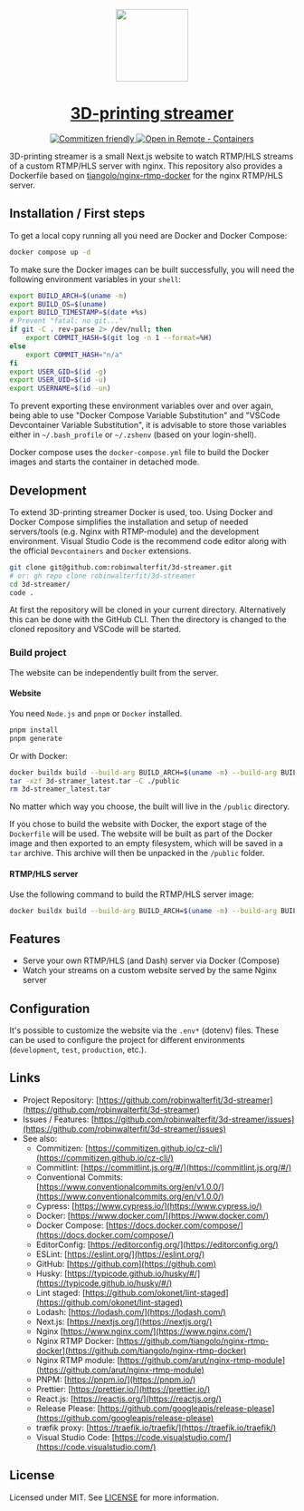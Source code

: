 <p align="center">
    <a href="https://github.com/robinwalterfit/3d-streamer">
        <img src="https://github.com/robinwalterfit/3d-streamer/blob/main/src/assets/images/icon.png" height="128">
        <h1 align="center">3D-printing streamer</h1>
    </a>
</p>

<p align="center">
    <a aria-label="Commitizen friendly" href="https://commitizen.github.io/cz-cli/">
        <img alt="Commitizen friendly" src="https://img.shields.io/badge/commitizen-friendly-brightgreen.svg?style=for-the-badge">
    </a>
    <a aria-label="Open in Remote - Containers" href="https://vscode.dev/redirect?url=vscode://ms-vscode-remote.remote-containers/cloneInVolume?url=https://github.com/robinwalterfit/3d-streamer/tree/develop">
        <img alt="Open in Remote - Containers" src="https://img.shields.io/static/v1?label=Remote%20-%20Containers&message=Open&color=blue&logo=visualstudiocode&style=for-the-badge">
    </a>
</p>

3D-printing streamer is a small Next.js website to watch RTMP/HLS streams of
a custom RTMP/HLS server with nginx. This repository also provides a Dockerfile
based on [tiangolo/nginx-rtmp-docker](https://github.com/tiangolo/nginx-rtmp-docker)
for the nginx RTMP/HLS server.

## Installation / First steps

To get a local copy running all you need are Docker and Docker Compose:

```bash
docker compose up -d
```

To make sure the Docker images can be built successfully, you will need the
following environment variables in your `shell`:

```bash
export BUILD_ARCH=$(uname -m)
export BUILD_OS=$(uname)
export BUILD_TIMESTAMP=$(date +%s)
# Prevent "fatal: no git..."
if git -C . rev-parse 2> /dev/null; then
    export COMMIT_HASH=$(git log -n 1 --format=%H)
else
    export COMMIT_HASH="n/a"
fi
export USER_GID=$(id -g)
export USER_UID=$(id -u)
export USERNAME=$(id -un)
```

To prevent exporting these environment variables over and over again, being
able to use "Docker Compose Variable Substitution" and "VSCode Devcontainer
Variable Substitution", it is advisable to store those variables either in
`~/.bash_profile` or `~/.zshenv` (based on your login-shell).

Docker compose uses the `docker-compose.yml` file to build the Docker images
and starts the container in detached mode.

## Development

To extend 3D-printing streamer Docker is used, too. Using Docker and Docker
Compose simplifies the installation and setup of needed servers/tools (e.g.
Nginx with RTMP-module) and the development environment. Visual Studio Code is
the recommend code editor along with the official `Devcontainers` and `Docker`
extensions.

```bash
git clone git@github.com:robinwalterfit/3d-streamer.git
# or: gh repo clone robinwalterfit/3d-streamer
cd 3d-streamer/
code .
```

At first the repository will be cloned in your current directory. Alternatively
this can be done with the GitHub CLI. Then the directory is changed to the
cloned repository and VSCode will be started.

### Build project

The website can be independently built from the server.

#### Website

You need `Node.js` and `pnpm` or `Docker` installed.

```bash
pnpm install
pnpm generate
```

Or with Docker:

```bash
docker buildx build --build-arg BUILD_ARCH=$(uname -m) --build-arg BUILD_OS=$(uname) --build-arg BUILD_TIMESTAMP=$(date +%s) --build-arg COMMIT_HASH=$(git log -n 1 --format=%H) --build-arg NODE_ENV=production --build-arg USER_GID=$(id -g) --build-arg USER_UID=$(id -u) --build-arg USERNAME=$(id -un) --build-arg VERSION=$(cat package.json | grep -o '"version": "[^"]*' | grep -o '[^"]*$') -f docker/3d-streamer.Dockerfile -t robinwalterfit/3d-streamer:latest --target export -o - . > 3d-streamer_latest.tar
tar -xzf 3d-stramer_latest.tar -C ./public
rm 3d-streamer_latest.tar
```

No matter which way you choose, the built will live in the `/public` directory.

If you chose to build the website with Docker, the export stage of the
`Dockerfile` will be used. The website will be built as part of the Docker image
and then exported to an empty filesystem, which will be saved in a `tar` archive.
This archive will then be unpacked in the `/public` folder.

#### RTMP/HLS server

Use the following command to build the RTMP/HLS server image:

```bash
docker buildx build --build-arg BUILD_ARCH=$(uname -m) --build-arg BUILD_OS=$(uname) --build-arg BUILD_TIMESTAMP=$(date +%s) --build-arg COMMIT_HASH=$(git log -n 1 --format=%H) --build-arg NODE_ENV=production --build-arg USER_GID=$(id -g) --build-arg USER_UID=$(id -u) --build-arg USERNAME=$(id -un) --build-arg VERSION=$(cat package.json | grep -o '"version": "[^"]*' | grep -o '[^"]*$') -f docker/rtmp-server.Dockerfile -t robinwalterfit/rtmp-server:latest --target production .
```

## Features

-   Serve your own RTMP/HLS (and Dash) server via Docker (Compose)
-   Watch your streams on a custom website served by the same Nginx server

## Configuration

It's possible to customize the website via the `.env*` (dotenv) files. These can
be used to configure the project for different environments (`development`,
`test`, `production`, etc.).

## Links

-   Project Repository: [https://github.com/robinwalterfit/3d-streamer](https://github.com/robinwalterfit/3d-streamer)
-   Issues / Features: [https://github.com/robinwalterfit/3d-streamer/issues](https://github.com/robinwalterfit/3d-streamer/issues)
-   See also:
    -   Commitizen: [https://commitizen.github.io/cz-cli/](https://commitizen.github.io/cz-cli/)
    -   Commitlint: [https://commitlint.js.org/#/](https://commitlint.js.org/#/)
    -   Conventional Commits: [https://www.conventionalcommits.org/en/v1.0.0/](https://www.conventionalcommits.org/en/v1.0.0/)
    -   Cypress: [https://www.cypress.io/](https://www.cypress.io/)
    -   Docker: [https://www.docker.com/](https://www.docker.com/)
    -   Docker Compose: [https://docs.docker.com/compose/](https://docs.docker.com/compose/)
    -   EditorConfig: [https://editorconfig.org/](https://editorconfig.org/)
    -   ESLint: [https://eslint.org/](https://eslint.org/)
    -   GitHub: [https://github.com](https://github.com)
    -   Husky: [https://typicode.github.io/husky/#/](https://typicode.github.io/husky/#/)
    -   Lint staged: [https://github.com/okonet/lint-staged](https://github.com/okonet/lint-staged)
    -   Lodash: [https://lodash.com/](https://lodash.com/)
    -   Next.js: [https://nextjs.org/](https://nextjs.org/)
    -   Nginx [https://www.nginx.com/](https://www.nginx.com/)
    -   Nginx RTMP Docker: [https://github.com/tiangolo/nginx-rtmp-docker](https://github.com/tiangolo/nginx-rtmp-docker)
    -   Nginx RTMP module: [https://github.com/arut/nginx-rtmp-module](https://github.com/arut/nginx-rtmp-module)
    -   PNPM: [https://pnpm.io/](https://pnpm.io/)
    -   Prettier: [https://prettier.io/](https://prettier.io/)
    -   React.js: [https://reactjs.org/](https://reactjs.org/)
    -   Release Please: [https://github.com/googleapis/release-please](https://github.com/googleapis/release-please)
    -   tr&aelig;fik proxy: [https://traefik.io/traefik/](https://traefik.io/traefik/)
    -   Visual Studio Code: [https://code.visualstudio.com/](https://code.visualstudio.com/)

## License

Licensed under MIT. See [LICENSE](https://github.com/robinwalterfit/3d-streamer/blob/main/LICENSE)
for more information.
